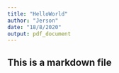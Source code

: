 ```yaml
---
title: "HelloWorld"
author: "Jerson"
date: "18/8/2020"
output: pdf_document
---
```

## This is a markdown file